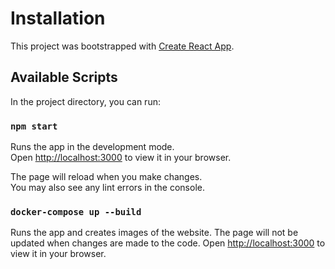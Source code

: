 # Installation

This project was bootstrapped with [Create React App](https://github.com/facebook/create-react-app).

## Available Scripts

In the project directory, you can run:

### `npm start`

Runs the app in the development mode.\
Open [http://localhost:3000](http://localhost:3000) to view it in your browser.

The page will reload when you make changes.\
You may also see any lint errors in the console.

### `docker-compose up --build`

Runs the app and creates images of the website.
The page will not be updated when changes are made to the code.
Open [http://localhost:3000](http://localhost:3000) to view it in your browser.